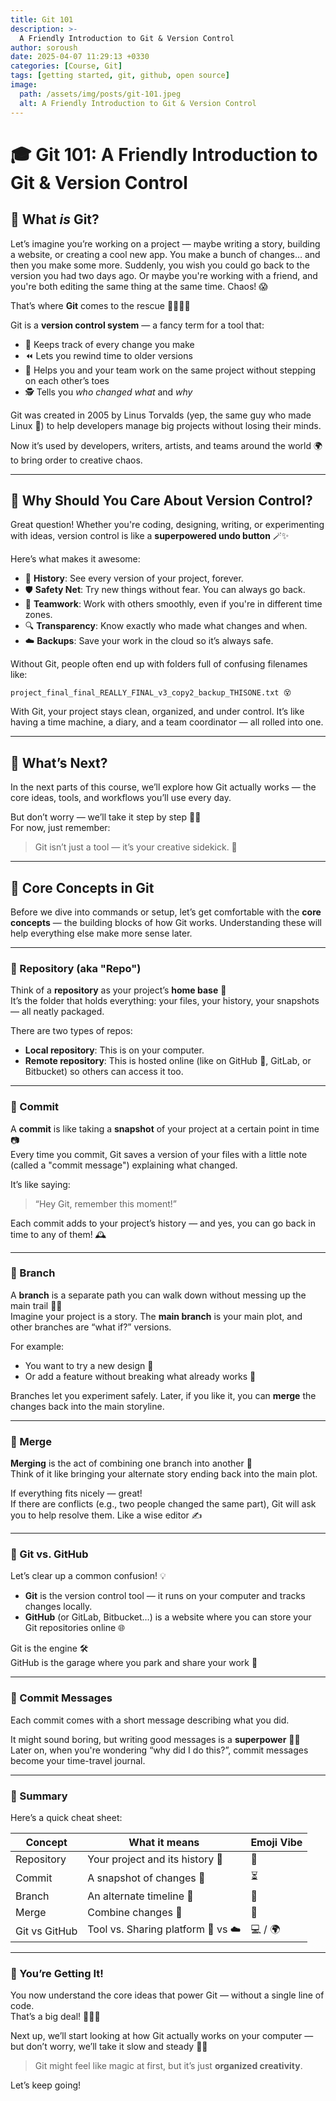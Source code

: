 ```yaml
---
title: Git 101
description: >-
  A Friendly Introduction to Git & Version Control
author: soroush
date: 2025-04-07 11:29:13 +0330
categories: [Course, Git]
tags: [getting started, git, github, open source]
image:
  path: /assets/img/posts/git-101.jpeg
  alt: A Friendly Introduction to Git & Version Control
---
```

# 🎓 Git 101: A Friendly Introduction to Git & Version Control

## 🧠 What *is* Git?

Let’s imagine you’re working on a project — maybe writing a story, building a website, or creating a cool new app. You make a bunch of changes… and then you make some more. Suddenly, you wish you could go back to the version you had two days ago. Or maybe you're working with a friend, and you're both editing the same thing at the same time. Chaos! 😱

That’s where **Git** comes to the rescue 🦸‍♀️🦸‍♂️

Git is a **version control system** — a fancy term for a tool that:

- 🔄 Keeps track of every change you make
- ⏪ Lets you rewind time to older versions
- 👯 Helps you and your team work on the same project without stepping on each other’s toes
- 🕵️ Tells you *who changed what* and *why*

Git was created in 2005 by Linus Torvalds (yep, the same guy who made Linux 🐧) to help developers manage big projects without losing their minds.

Now it’s used by developers, writers, artists, and teams around the world 🌍 to bring order to creative chaos.

---

## 🤔 Why Should You Care About Version Control?

Great question! Whether you're coding, designing, writing, or experimenting with ideas, version control is like a **superpowered undo button** 🪄✨

Here’s what makes it awesome:

- 📜 **History**: See every version of your project, forever.
- 🛡️ **Safety Net**: Try new things without fear. You can always go back.
- 👥 **Teamwork**: Work with others smoothly, even if you're in different time zones.
- 🔍 **Transparency**: Know exactly who made what changes and when.
- ☁️ **Backups**: Save your work in the cloud so it’s always safe.

Without Git, people often end up with folders full of confusing filenames like:
```text
project_final_final_REALLY_FINAL_v3_copy2_backup_THISONE.txt 😵
```

With Git, your project stays clean, organized, and under control. It’s like having a time machine, a diary, and a team coordinator — all rolled into one.

---

## 🚀 What’s Next?

In the next parts of this course, we’ll explore how Git actually works — the core ideas, tools, and workflows you’ll use every day.

But don’t worry — we’ll take it step by step 🐢✨  
For now, just remember:

> Git isn’t just a tool — it’s your creative sidekick. 💪

---
## 🧩 Core Concepts in Git

Before we dive into commands or setup, let’s get comfortable with the **core concepts** — the building blocks of how Git works. Understanding these will help everything else make more sense later.

---

### 📁 Repository (aka "Repo")

Think of a **repository** as your project’s **home base** 🏡  
It’s the folder that holds everything: your files, your history, your snapshots — all neatly packaged.

There are two types of repos:

- **Local repository**: This is on your computer.
- **Remote repository**: This is hosted online (like on GitHub 🐙, GitLab, or Bitbucket) so others can access it too.

---

### 📸 Commit

A **commit** is like taking a **snapshot** of your project at a certain point in time 📷  
Every time you commit, Git saves a version of your files with a little note (called a "commit message") explaining what changed.

It’s like saying:
> “Hey Git, remember this moment!”

Each commit adds to your project’s history — and yes, you can go back in time to any of them! 🕰️

---

### 🌿 Branch

A **branch** is a separate path you can walk down without messing up the main trail 🥾🌲  
Imagine your project is a story. The **main branch** is your main plot, and other branches are “what if?” versions.

For example:
- You want to try a new design 🎨
- Or add a feature without breaking what already works 🧪

Branches let you experiment safely. Later, if you like it, you can **merge** the changes back into the main storyline.

---

### 🔀 Merge

**Merging** is the act of combining one branch into another 🤝  
Think of it like bringing your alternate story ending back into the main plot.

If everything fits nicely — great!  
If there are conflicts (e.g., two people changed the same part), Git will ask you to help resolve them. Like a wise editor ✍️

---

### 🧠 Git vs. GitHub

Let’s clear up a common confusion! 💡

- **Git** is the version control tool — it runs on your computer and tracks changes locally.
- **GitHub** (or GitLab, Bitbucket…) is a website where you can store your Git repositories online 🌐

Git is the engine 🛠️  
GitHub is the garage where you park and share your work 🚗

---

### 💬 Commit Messages

Each commit comes with a short message describing what you did.

It might sound boring, but writing good messages is a **superpower** 💬✨  
Later on, when you're wondering “why did I do this?”, commit messages become your time-travel journal.

---

### 🧭 Summary

Here’s a quick cheat sheet:

| Concept      | What it means                          | Emoji Vibe |
|--------------|----------------------------------------|------------|
| Repository   | Your project and its history 📁        | 🏡          |
| Commit       | A snapshot of changes 📸               | ⏳          |
| Branch       | An alternate timeline 🌿               | 🌱          |
| Merge        | Combine changes 🔀                     | 🤝          |
| Git vs GitHub| Tool vs. Sharing platform 🔧 vs ☁️     | 💻 / 🌍     |

---

### 🎉 You’re Getting It!

You now understand the core ideas that power Git — without a single line of code.  
That’s a big deal! 👏👏👏

Next up, we’ll start looking at how Git actually works on your computer — but don’t worry, we’ll take it slow and steady 🐢💨

> Git might feel like magic at first, but it’s just **organized creativity**.

Let’s keep going!
